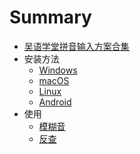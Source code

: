 # Summary

- [吴语学堂拼音输入方案合集](README.md)
- 安装方法
    - [Windows](安装方法/Windows.md)
    - [macOS](安装方法/macOS.md)
    - [Linux](安装方法/Linux.md)
    - [Android](安装方法/Android.md)
- 使用
    - [模糊音](使用/模糊音.md)
    - [反查](使用/反查.md)

